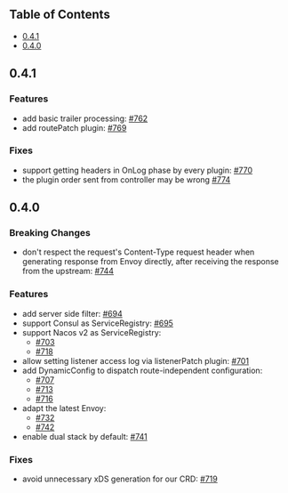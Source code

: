 ## Table of Contents

- [0.4.1](#041)
- [0.4.0](#040)

## 0.4.1

### Features

- add basic trailer processing: [#762](https://github.com/mosn/htnn/pull/762)
- add routePatch plugin: [#769](https://github.com/mosn/htnn/pull/769)

### Fixes

- support getting headers in OnLog phase by every plugin: [#770](https://github.com/mosn/htnn/pull/770)
- the plugin order sent from controller may be wrong [#774](https://github.com/mosn/htnn/pull/774)

## 0.4.0

### Breaking Changes

- don't respect the request's Content-Type request header when generating response from Envoy directly, after receiving the response from the upstream: [#744](https://github.com/mosn/htnn/pull/744)

### Features

- add server side filter: [#694](https://github.com/mosn/htnn/pull/694)
- support Consul as ServiceRegistry: [#695](https://github.com/mosn/htnn/pull/695)
- support Nacos v2 as ServiceRegistry:
  - [#703](https://github.com/mosn/htnn/pull/703)
  - [#718](https://github.com/mosn/htnn/pull/718)
- allow setting listener access log via listenerPatch plugin: [#701](https://github.com/mosn/htnn/pull/701)
- add DynamicConfig to dispatch route-independent configuration:
  - [#707](https://github.com/mosn/htnn/pull/707)
  - [#713](https://github.com/mosn/htnn/pull/713)
  - [#716](https://github.com/mosn/htnn/pull/716)
- adapt the latest Envoy:
  - [#732](https://github.com/mosn/htnn/pull/732)
  - [#742](https://github.com/mosn/htnn/pull/742)
- enable dual stack by default: [#741](https://github.com/mosn/htnn/pull/741)

### Fixes

- avoid unnecessary xDS generation for our CRD: [#719](https://github.com/mosn/htnn/pull/719)

